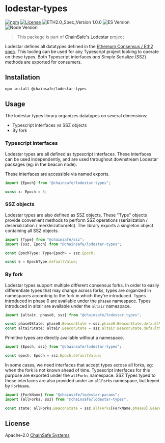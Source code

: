 # lodestar-types

[![npm](https://img.shields.io/npm/v/@chainsafe/lodestar-types)](https://www.npmjs.com/package/@chainsafe/lodestar-types)
[![License](https://img.shields.io/badge/License-Apache%202.0-blue.svg)](https://opensource.org/licenses/Apache-2.0)
![ETH2.0_Spec_Version 1.0.0](https://img.shields.io/badge/ETH2.0_Spec_Version-1.0.0-2e86c1.svg)
![ES Version](https://img.shields.io/badge/ES-2020-yellow)
![Node Version](https://img.shields.io/badge/node-12.x-green)

> This package is part of [ChainSafe's Lodestar](https://lodestar.chainsafe.io) project

Lodestar defines all datatypes defined in the [Ethereum Consensus / Eth2 spec](https://github.com/ethereum/eth2.0-specs). This tooling can be used for any Typescript project looking to operate on these types. Both Typescript interfaces _and_ Simple Serialize (SSZ) methods are exported for consumers.

## Installation

```sh
npm install @chainsafe/lodestar-types
```

## Usage

The lodestar types library organizes datatypes on several dimensions:

- Typescript interfaces vs SSZ objects
- By fork

### Typescript interfaces

Lodestar types are all defined as typescript interfaces. These interfaces can be used independently, and are used throughout downstream Lodestar packages (eg: in the beacon node).

These interfaces are accessible via named exports.

```typescript
import {Epoch} from "@chainsafe/lodestar-types";

const x: Epoch = 5;
```

### SSZ objects

Lodestar types are also defined as SSZ objects. These "Type" objects provide convenient methods to perform SSZ operations (serialization / deserialization / merkleization/etc). The library exports a singleton object containing all SSZ objects.

```typescript
import {Type} from "@chainsafe/ssz";
import {ssz, Epoch} from "@chainsafe/lodestar-types";

const EpochType: Type<Epoch> = ssz.Epoch;

const e = EpochType.defaultValue;
```

### By fork

Lodestar types support multiple different consensus forks. In order to easily differentiate types that may change across forks, types are organized in namespaces according to the fork in which they're introduced. Types introduced in phase 0 are available under the `phase0` namespace. Types introduced in altair are available under the `altair` namespace.

```typescript
import {altair, phase0, ssz} from "@chainsafe/lodestar-types";

const phase0State: phase0.BeaconState = ssz.phase0.BeaconState.defaultValue;
const altairState: altair.BeaconState = ssz.altair.BeaconState.defaultValue;
```

Primitive types are directly available without a namespace.

```typescript
import {Epoch, ssz} from "@chainsafe/lodestar-types";

const epoch: Epoch = ssz.Epoch.defaultValue;
```

In some cases, we need interfaces that accept types across all forks, eg: when the fork is not known ahead of time. Typescript interfaces for this purpose are exported under the `allForks` namespace. SSZ Types typed to these interfaces are also provided under an `allForks` namespace, but keyed by `ForkName`.

```typescript
import {ForkName} from "@chainsafe/lodestar-params";
import {allForks, ssz} from "@chainsafe/lodestar-types";

const state: allForks.BeaconState = ssz.allForks[ForkName.phase0].BeaconState.defaultValue;
```

## License

Apache-2.0 [ChainSafe Systems](https://chainsafe.io)
